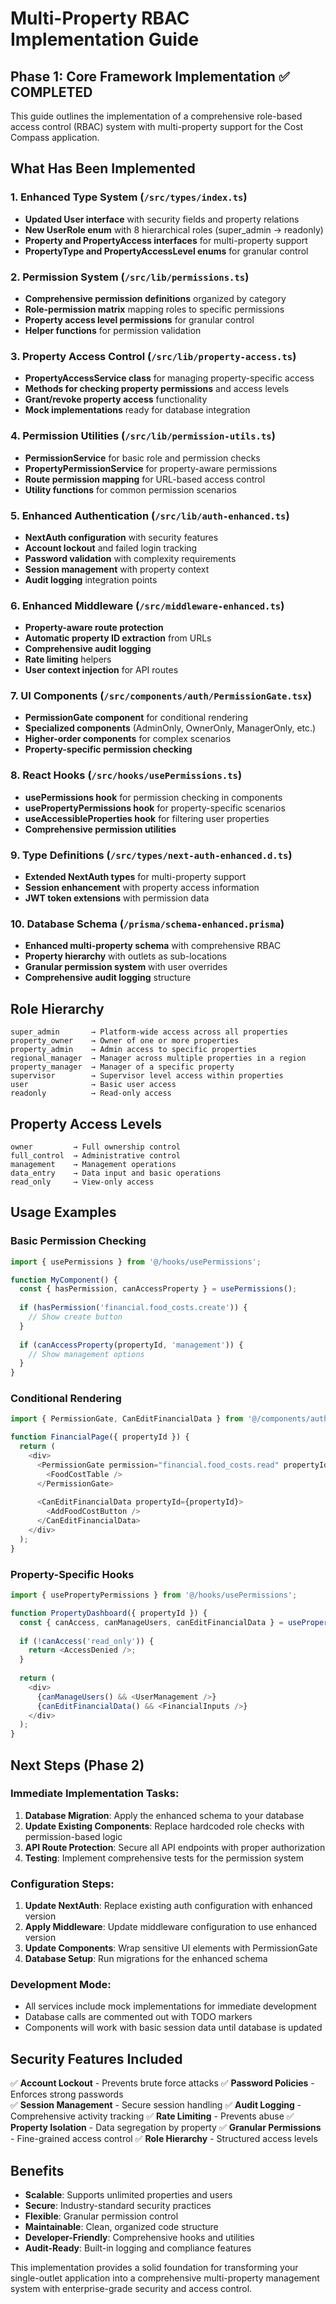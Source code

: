 # Multi-Property RBAC Implementation Guide

## Phase 1: Core Framework Implementation ✅ COMPLETED

This guide outlines the implementation of a comprehensive role-based access control (RBAC) system with multi-property support for the Cost Compass application.

## What Has Been Implemented

### 1. Enhanced Type System (`/src/types/index.ts`)
- **Updated User interface** with security fields and property relations
- **New UserRole enum** with 8 hierarchical roles (super_admin → readonly)
- **Property and PropertyAccess interfaces** for multi-property support
- **PropertyType and PropertyAccessLevel enums** for granular control

### 2. Permission System (`/src/lib/permissions.ts`)
- **Comprehensive permission definitions** organized by category
- **Role-permission matrix** mapping roles to specific permissions
- **Property access level permissions** for granular control
- **Helper functions** for permission validation

### 3. Property Access Control (`/src/lib/property-access.ts`)
- **PropertyAccessService class** for managing property-specific access
- **Methods for checking property permissions** and access levels
- **Grant/revoke property access** functionality
- **Mock implementations** ready for database integration

### 4. Permission Utilities (`/src/lib/permission-utils.ts`)
- **PermissionService** for basic role and permission checks
- **PropertyPermissionService** for property-aware permissions
- **Route permission mapping** for URL-based access control
- **Utility functions** for common permission scenarios

### 5. Enhanced Authentication (`/src/lib/auth-enhanced.ts`)
- **NextAuth configuration** with security features
- **Account lockout** and failed login tracking
- **Password validation** with complexity requirements
- **Session management** with property context
- **Audit logging** integration points

### 6. Enhanced Middleware (`/src/middleware-enhanced.ts`)
- **Property-aware route protection**
- **Automatic property ID extraction** from URLs
- **Comprehensive audit logging**
- **Rate limiting** helpers
- **User context injection** for API routes

### 7. UI Components (`/src/components/auth/PermissionGate.tsx`)
- **PermissionGate component** for conditional rendering
- **Specialized components** (AdminOnly, OwnerOnly, ManagerOnly, etc.)
- **Higher-order components** for complex scenarios
- **Property-specific permission checking**

### 8. React Hooks (`/src/hooks/usePermissions.ts`)
- **usePermissions hook** for permission checking in components
- **usePropertyPermissions hook** for property-specific scenarios
- **useAccessibleProperties hook** for filtering user properties
- **Comprehensive permission utilities**

### 9. Type Definitions (`/src/types/next-auth-enhanced.d.ts`)
- **Extended NextAuth types** for multi-property support
- **Session enhancement** with property access information
- **JWT token extensions** with permission data

### 10. Database Schema (`/prisma/schema-enhanced.prisma`)
- **Enhanced multi-property schema** with comprehensive RBAC
- **Property hierarchy** with outlets as sub-locations
- **Granular permission system** with user overrides
- **Comprehensive audit logging** structure

## Role Hierarchy

```
super_admin       → Platform-wide access across all properties
property_owner    → Owner of one or more properties  
property_admin    → Admin access to specific properties
regional_manager  → Manager across multiple properties in a region
property_manager  → Manager of a specific property
supervisor        → Supervisor level access within properties
user              → Basic user access
readonly          → Read-only access
```

## Property Access Levels

```
owner         → Full ownership control
full_control  → Administrative control
management    → Management operations
data_entry    → Data input and basic operations
read_only     → View-only access
```

## Usage Examples

### Basic Permission Checking
```typescript
import { usePermissions } from '@/hooks/usePermissions';

function MyComponent() {
  const { hasPermission, canAccessProperty } = usePermissions();
  
  if (hasPermission('financial.food_costs.create')) {
    // Show create button
  }
  
  if (canAccessProperty(propertyId, 'management')) {
    // Show management options
  }
}
```

### Conditional Rendering
```typescript
import { PermissionGate, CanEditFinancialData } from '@/components/auth/PermissionGate';

function FinancialPage({ propertyId }) {
  return (
    <div>
      <PermissionGate permission="financial.food_costs.read" propertyId={propertyId}>
        <FoodCostTable />
      </PermissionGate>
      
      <CanEditFinancialData propertyId={propertyId}>
        <AddFoodCostButton />
      </CanEditFinancialData>
    </div>
  );
}
```

### Property-Specific Hooks
```typescript
import { usePropertyPermissions } from '@/hooks/usePermissions';

function PropertyDashboard({ propertyId }) {
  const { canAccess, canManageUsers, canEditFinancialData } = usePropertyPermissions(propertyId);
  
  if (!canAccess('read_only')) {
    return <AccessDenied />;
  }
  
  return (
    <div>
      {canManageUsers() && <UserManagement />}
      {canEditFinancialData() && <FinancialInputs />}
    </div>
  );
}
```

## Next Steps (Phase 2)

### Immediate Implementation Tasks:
1. **Database Migration**: Apply the enhanced schema to your database
2. **Update Existing Components**: Replace hardcoded role checks with permission-based logic
3. **API Route Protection**: Secure all API endpoints with proper authorization
4. **Testing**: Implement comprehensive tests for the permission system

### Configuration Steps:
1. **Update NextAuth**: Replace existing auth configuration with enhanced version
2. **Apply Middleware**: Update middleware configuration to use enhanced version
3. **Update Components**: Wrap sensitive UI elements with PermissionGate
4. **Database Setup**: Run migrations for the enhanced schema

### Development Mode:
- All services include mock implementations for immediate development
- Database calls are commented out with TODO markers
- Components will work with basic session data until database is updated

## Security Features Included

✅ **Account Lockout** - Prevents brute force attacks
✅ **Password Policies** - Enforces strong passwords  
✅ **Session Management** - Secure session handling
✅ **Audit Logging** - Comprehensive activity tracking
✅ **Rate Limiting** - Prevents abuse
✅ **Property Isolation** - Data segregation by property
✅ **Granular Permissions** - Fine-grained access control
✅ **Role Hierarchy** - Structured access levels

## Benefits

- **Scalable**: Supports unlimited properties and users
- **Secure**: Industry-standard security practices
- **Flexible**: Granular permission control
- **Maintainable**: Clean, organized code structure
- **Developer-Friendly**: Comprehensive hooks and utilities
- **Audit-Ready**: Built-in logging and compliance features

This implementation provides a solid foundation for transforming your single-outlet application into a comprehensive multi-property management system with enterprise-grade security and access control.